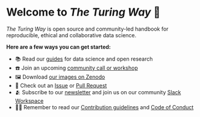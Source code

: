 # Welcome to _The Turing Way_ 👋

_The Turing Way_ is open source and community-led handbook for reproducible, ethical and collaborative data science.

**Here are a few ways you can get started:**
- 📚 Read our [guides](https://the-turing-way.netlify.app/) for data science and open research
- ☎️ Join an upcoming [community call or workshop](https://the-turing-way.start.page/)
- 🖼️ Download [our images on Zenodo](https://zenodo.org/records/8169292)
- 📣 Check out an [Issue](https://github.com/the-turing-way/the-turing-way/issues) or [Pull Request](https://github.com/the-turing-way/the-turing-way/pulls) 
- 🫂 Subscribe to our [newsletter](https://buttondown.email/turingway/) and join us on our community [Slack Workspace](https://join.slack.com/t/theturingway/shared_invite/zt-25ng40psm-rcaEBwhrEzsV4hhR6dz5uA)
- 👩‍💻 Remember to read our [Contribution guidelines](https://github.com/the-turing-way/the-turing-way/blob/main/CONTRIBUTING.md) and [Code of Conduct](https://github.com/the-turing-way/the-turing-way/blob/main/CODE_OF_CONDUCT.md)
